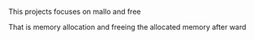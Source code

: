 This projects focuses on mallo and free

That is memory allocation and freeing the allocated memory after ward

